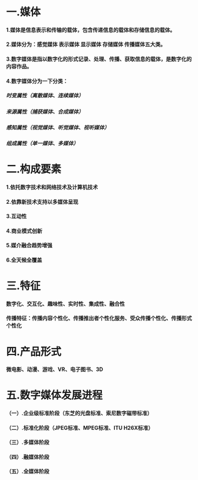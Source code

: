 # 一.媒体
#### 1.媒体是信息表示和传输的载体，包含传递信息的载体和存储信息的载体。
#### 2.媒体分为：感觉媒体 表示媒体 显示媒体 存储媒体 传播媒体五大类。
#### 3.数字媒体是指以数字化的形式记录、处理、传播、获取信息的载体，是数字化的内容作品。
#### 4.数字媒体分为一下分类：
##### 时变属性（离散媒体、连续媒体）
##### 来源属性（捕获媒体、合成媒体）
##### 感知属性（视觉媒体、听觉媒体、视听媒体）
##### 组成属性（单一媒体、多媒体）

# 二.构成要素
#### 1.依托数字技术和网络技术及计算机技术
#### 2.依靠新技术支持以多媒体呈现
#### 3.互动性
#### 4.商业模式创新
#### 5.媒介融合趋势增强
#### 6.全天候全覆盖

# 三.特征
#### 数字化、交互化、趣味性、实时性、集成性、融合性
#### 传播特征：传播内容个性化、传播推出者个性化服务、受众传播个性化、传播形式个性化

# 四.产品形式
#### 微电影、动漫、游戏、VR、电子图书、3D

# 五.数字媒体发展进程
#### （一）.企业级标准阶段（东芝的光盘标准、索尼数字磁带标准）
#### （二）.标准化阶段（JPEG标准、MPEG标准、ITU H26X标准）
#### （三）.多媒体阶段
#### （四）.融媒体阶段
#### （五）.全媒体阶段
